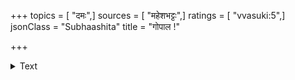 +++
topics = [ "दमः",]
sources = [ "महेशभट्टः",]
ratings = [ "vvasuki:5",]
jsonClass = "Subhaashita"
title = "गोपाल !"

+++

<details><summary>Text</summary>

गोपाल ! नानाविषये चरन्ती-  
र्निवर्तयन् दण्डभयेन मे गाः ।  
नीत्वा निजं धाम बधान तस्मिन्  
विश्रान्तिरासां भवतादनन्ता ॥
</details>
